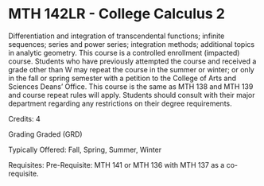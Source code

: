 <h1>MTH 142LR - College Calculus 2</h1>

Differentiation and integration of transcendental functions; infinite sequences; series and power series; integration methods; additional topics in analytic geometry.  This course is a controlled enrollment (impacted) course. Students who have previously attempted the course and received a grade other than W may repeat the course in the summer or winter; or only in the fall or spring semester with a petition to the College of Arts and Sciences Deans’ Office. This course is the same as MTH 138 and MTH 139 and course repeat rules will apply. Students should consult with their major department regarding any restrictions on their degree requirements.

Credits: 4

Grading
Graded (GRD)

Typically Offered:
Fall, Spring, Summer, Winter

Requisites:
Pre-Requisite: MTH 141 or MTH 136 with MTH 137 as a co-requisite.
